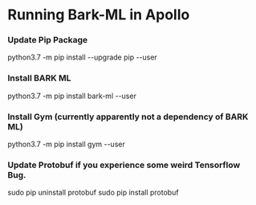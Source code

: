 # Running Bark-ML in Apollo

### Update Pip Package
python3.7 -m pip install --upgrade pip --user
### Install BARK ML
python3.7 -m pip install bark-ml --user
### Install Gym (currently apparently not a dependency of BARK ML)
python3.7 -m pip install gym --user
### Update Protobuf if you experience some weird Tensorflow Bug.
sudo pip uninstall protobuf
sudo pip install protobuf
